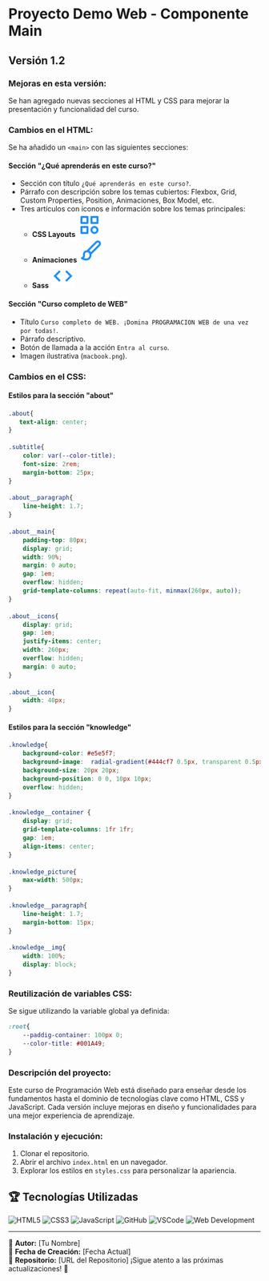 # Proyecto Demo Web - Componente Main

## Versión 1.2

### Mejoras en esta versión:

Se han agregado nuevas secciones al HTML y CSS para mejorar la presentación y funcionalidad del curso.

### Cambios en el HTML:

Se ha añadido un `<main>` con las siguientes secciones:

#### Sección "¿Qué aprenderás en este curso?"
- Sección con título `¿Qué aprenderás en este curso?`.
- Párrafo con descripción sobre los temas cubiertos: Flexbox, Grid, Custom Properties, Position, Animaciones, Box Model, etc.
- Tres artículos con iconos e información sobre los temas principales:
  - **CSS Layouts** ![🎨](./images/shapes.svg)
  - **Animaciones** ![🖌️](./images/paint.svg)
  - **Sass** ![💻](./images/code.svg)

#### Sección "Curso completo de WEB"
- Título `Curso completo de WEB. ¡Domina PROGRAMACION WEB de una vez por todas!`.
- Párrafo descriptivo.
- Botón de llamada a la acción `Entra al curso`.
- Imagen ilustrativa (`macbook.png`).

### Cambios en el CSS:

#### Estilos para la sección "about"
```css
.about{
   text-align: center;
}

.subtitle{
    color: var(--color-title);
    font-size: 2rem;
    margin-bottom: 25px;
}

.about__paragraph{
    line-height: 1.7;
}

.about__main{
    padding-top: 80px;
    display: grid;
    width: 90%;
    margin: 0 auto;
    gap: 1em;
    overflow: hidden;
    grid-template-columns: repeat(auto-fit, minmax(260px, auto));
}

.about__icons{
    display: grid;
    gap: 1em;
    justify-items: center;
    width: 260px;
    overflow: hidden;
    margin: 0 auto;
}

.about__icon{
    width: 40px;
}
```

#### Estilos para la sección "knowledge"
```css
.knowledge{
    background-color: #e5e5f7;
    background-image:  radial-gradient(#444cf7 0.5px, transparent 0.5px), radial-gradient(#444cf7 0.5px, #e5e5f7 0.5px);
    background-size: 20px 20px;
    background-position: 0 0, 10px 10px;
    overflow: hidden;
}

.knowledge__container {
    display: grid;
    grid-template-columns: 1fr 1fr;
    gap: 1em;
    align-items: center;
}

.knowledge_picture{
    max-width: 500px;
}

.knowledge__paragraph{
    line-height: 1.7;
    margin-bottom: 15px;
}

.knowledge__img{
    width: 100%;
    display: block;
}
```

### Reutilización de variables CSS:

Se sigue utilizando la variable global ya definida:
```css
:root{
    --paddig-container: 100px 0;
    --color-title: #001A49;
}
```

### Descripción del proyecto:
Este curso de Programación Web está diseñado para enseñar desde los fundamentos hasta el dominio de tecnologías clave como HTML, CSS y JavaScript. Cada versión incluye mejoras en diseño y funcionalidades para una mejor experiencia de aprendizaje.

### Instalación y ejecución:
1. Clonar el repositorio.
2. Abrir el archivo `index.html` en un navegador.
3. Explorar los estilos en `styles.css` para personalizar la apariencia.

## 🏆 Tecnologías Utilizadas

![HTML5](https://img.shields.io/badge/HTML5-E34F26?style=for-the-badge&logo=html5&logoColor=white)
![CSS3](https://img.shields.io/badge/CSS3-1572B6?style=for-the-badge&logo=css3&logoColor=white)
![JavaScript](https://img.shields.io/badge/JavaScript-F7DF1E?style=for-the-badge&logo=javascript&logoColor=black)
![GitHub](https://img.shields.io/badge/GitHub-181717?style=for-the-badge&logo=github&logoColor=white)
![VSCode](https://img.shields.io/badge/VSCode-007ACC?style=for-the-badge&logo=visual-studio-code&logoColor=white)
![Web Development](https://img.shields.io/badge/Web%20Development-4285F4?style=for-the-badge&logo=google-chrome&logoColor=white)

---
📌 **Autor:** [Tu Nombre]  
📅 **Fecha de Creación:** [Fecha Actual]  
🔗 **Repositorio:** [URL del Repositorio]
¡Sigue atento a las próximas actualizaciones! 🚀
